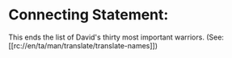 # Connecting Statement:

This ends the list of David's thirty most important warriors. (See: [[rc://en/ta/man/translate/translate-names]])